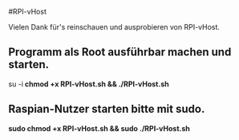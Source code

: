 #RPI-vHost

Vielen Dank für's reinschauen und ausprobieren von RPI-vHost.

Programm als Root ausführbar machen und starten.<br>
------------------------------------------------
su -i<b>
chmod +x RPI-vHost.sh && ./RPI-vHost.sh<br>

Raspian-Nutzer starten bitte mit sudo.<br>
--------------------------------------
sudo chmod +x RPI-vHost.sh && sudo ./RPI-vHost.sh
